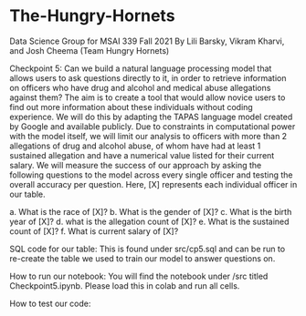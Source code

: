 # The-Hungry-Hornets
Data Science Group for MSAI 339 Fall 2021
By Lili Barsky, Vikram Kharvi, and Josh Cheema (Team
Hungry Hornets)

Checkpoint 5:
Can we build a natural language processing model that allows users to ask questions
directly to it, in order to retrieve information on officers who have drug and
alcohol and medical abuse allegations against them? The aim is to create a tool that
would allow novice users to find out more information about these individuals without
coding experience. We will do this by adapting the TAPAS language model created
by Google and available publicly. Due to constraints in computational power with
the model itself, we will limit our analysis to officers with more than 2
allegations of drug and alcohol abuse, of whom have had at least 1 sustained
allegation and have a numerical value listed for their current salary.
We will measure the success of our approach by asking the following questions
to the model across every single officer and testing the overall accuracy per
question. Here, [X] represents each individual officer in our table.

a.	What is the race of [X]?
b.	What is the gender of [X]?
c.	What is the birth year of [X]?
d.	what is the allegation count of [X]?
e.	What is the sustained count of [X]?
f.	What is current salary of [X]?

SQL code for our table:
This is found under src/cp5.sql and can be run to re-create the table we used
to train our model to answer questions on.

How to run our notebook:
You will find the notebook under /src titled Checkpoint5.ipynb. Please load this in
colab and run all cells.

How to test our code:
